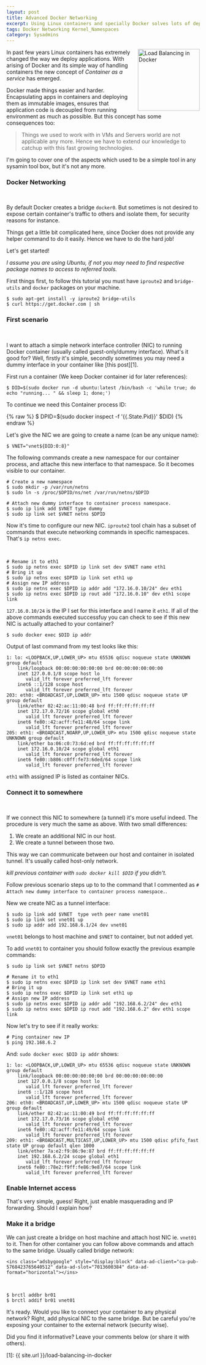 ```yaml
---
layout: post
title: Advanced Docker Networking
excerpt: Using Linux containers and specially Docker solves lots of deployments problems easily that would be difficult otherwise. By adding some advanced networking features make it even more powerful.
tags: Docker Networking Kernel_Namespaces
category: Sysadmins
---
```


<div style="float: right">
<img src="{{ site.url }}/img/docker-logo.png" width="161" alt="Load Balancing in Docker" title="Load Balancing in Docker" />
</div>

In past few years Linux containers has extremely changed the way we deploy applications. With arising of Docker and its simple way of handling containers the new concept of *Container as a service* has emerged.

Docker made things easier and harder. Encapsulating apps in containers and deploying them as immutable images, ensures that application code is decoupled from running environment as much as possible. But this concept has some consequences too: 

> Things we used to work with in VMs and Servers world are not applicable any more. Hence we have to extend our knowledge to catchup with this fast growing technologies.

I'm going to cover one of the aspects which used to be a simple tool in any sysamin tool box, but it's not any more.

### Docker Networking

<div class="ads"> 
    <ins class="adsbygoogle" style="display:block" data-ad-client="ca-pub-5768423765640512" data-ad-slot="7013600384" data-ad-format="rectangle"></ins> 
</div> 
<script> (adsbygoogle = window.adsbygoogle || []).push({}); </script>
<br />

By default Docker creates a bridge `docker0`. But sometimes is not desired to expose certain container's traffic to others and isolate them, for security reasons for instance.

Things get a little bit complicated here, since Docker does not provide any helper command to do it easily. Hence we have to do the hard job!

Let's get started!

*I assume you are using Ubuntu, if not you may need to find respective package names to access to referred tools.*

First things first, to follow this tutorial you must have `iproute2` and `bridge-utils` and `docker` packages on your machine.

    $ sudo apt-get install -y iproute2 bridge-utils
    $ curl https://get.docker.com | sh

### First scenario

<div class="ads"> 
    <ins class="adsbygoogle" style="display:block" data-ad-client="ca-pub-5768423765640512" data-ad-slot="7013600384" data-ad-format="horizontal"></ins> 
</div> 
<script> (adsbygoogle = window.adsbygoogle || []).push({}); </script>
<br />

I want to attach a simple network interface controller (NIC) to running Docker container (usually called guest-only/dummy interface). What's it good for? Well, firstly it's simple, secondly sometimes you may need a dummy interface in your container like [this post][1].

First run a container (We keep Docker container id for later references):

    $ DID=$(sudo docker run -d ubuntu:latest /bin/bash -c 'while true; do echo "running... " && sleep 1; done;')

To continue we need this Container process ID:

{% raw %}
    $ DPID=$(sudo docker inspect -f '{{.State.Pid}}' $DID)
{% endraw %}

Let's give the NIC we are going to create a name (can be any unique name):

    $ VNET="vnet${DID:0:8}"

The following commands create a new namespace for our container process, and attache this new interface to that namespace. So it becomes visible to our container.

    # Create a new namespace
    $ sudo mkdir -p /var/run/netns
    $ sudo ln -s /proc/$DPID/ns/net /var/run/netns/$DPID

    # Attach new dummy interface to container process namespace.
    $ sudo ip link add $VNET type dummy
    $ sudo ip link set $VNET netns $DPID

Now it's time to configure our new NIC. `iproute2` tool chain has a subset of commands that execute networking commands in specific namespaces. That's `ip netns exec`.

<div class="ads"> 
    <ins class="adsbygoogle" style="display:block" data-ad-client="ca-pub-5768423765640512" data-ad-slot="7013600384" data-ad-format="horizontal"></ins> 
</div> 
<script> (adsbygoogle = window.adsbygoogle || []).push({}); </script>
<br />

    # Rename it to eth1
    $ sudo ip netns exec $DPID ip link set dev $VNET name eth1
    # Bring it up
    $ sudo ip netns exec $DPID ip link set eth1 up
    # Assign new IP address
    $ sudo ip netns exec $DPID ip addr add "172.16.0.10/24" dev eth1
    $ sudo ip netns exec $DPID ip rout add "172.16.0.10" dev eth1 scope link

`127.16.0.10/24` is the IP I set for this interface and I name it `eth1`. If all of the above commands executed successfuy you can check to see if this new NIC is actually attached to your container?

    $ sudo docker exec $DID ip addr

Output of last command from my test looks like this:

    1: lo: <LOOPBACK,UP,LOWER_UP> mtu 65536 qdisc noqueue state UNKNOWN group default
        link/loopback 00:00:00:00:00:00 brd 00:00:00:00:00:00
        inet 127.0.0.1/8 scope host lo
           valid_lft forever preferred_lft forever
        inet6 ::1/128 scope host
           valid_lft forever preferred_lft forever
    203: eth0: <BROADCAST,UP,LOWER_UP> mtu 1500 qdisc noqueue state UP group default
        link/ether 02:42:ac:11:00:48 brd ff:ff:ff:ff:ff:ff
        inet 172.17.0.72/16 scope global eth0
           valid_lft forever preferred_lft forever
        inet6 fe80::42:acff:fe11:48/64 scope link
           valid_lft forever preferred_lft forever
    205: eth1: <BROADCAST,NOARP,UP,LOWER_UP> mtu 1500 qdisc noqueue state UNKNOWN group default
        link/ether ba:06:c0:73:6d:ed brd ff:ff:ff:ff:ff:ff
        inet 172.16.0.10/24 scope global eth1
           valid_lft forever preferred_lft forever
        inet6 fe80::b806:c0ff:fe73:6ded/64 scope link
           valid_lft forever preferred_lft forever

`eth1` with assigned IP is listed as container NICs.

### Connect it to somewhere

<div class="ads"> 
    <ins class="adsbygoogle" style="display:block" data-ad-client="ca-pub-5768423765640512" data-ad-slot="7013600384" data-ad-format="horizontal"></ins> 
</div> 
<script> (adsbygoogle = window.adsbygoogle || []).push({}); </script>
<br />

If we connect this NIC to somewhere (a tunnel) it's more useful indeed. The procedure is very much the same as above. With two small differences:

1. We create an additional NIC in our host.
2. We create a tunnel between those two.

This way we can communicate between our host and container in isolated tunnel. It's usually called host-only network.

*kill previous container with `sudo docker kill $DID` if you didn't.*

Follow previous scenario steps up to to the command that I commented as `# Attach new dummy interface to container process namespace.`.

New we create NIC as a tunnel interface:

    $ sudo ip link add $VNET  type veth peer name vnet01
    $ sudo ip link set vnet01 up
    $ sudo ip addr add 192.168.6.1/24 dev vnet01

`vnet01` belongs to host machine and `$VNET` to container, but not added yet.

To add `vnet01` to container you should follow exactly the previous example commands:
    
    $ sudo ip link set $VNET netns $DPID

    # Rename it to eth1
    $ sudo ip netns exec $DPID ip link set dev $VNET name eth1
    # Bring it up
    $ sudo ip netns exec $DPID ip link set eth1 up
    # Assign new IP address
    $ sudo ip netns exec $DPID ip addr add "192.168.6.2/24" dev eth1
    $ sudo ip netns exec $DPID ip rout add "192.168.6.2" dev eth1 scope link

Now let's try to see if it really works: 

    # Ping container new IP
    $ ping 192.168.6.2

And: `sudo docker exec $DID ip addr` shows:

    1: lo: <LOOPBACK,UP,LOWER_UP> mtu 65536 qdisc noqueue state UNKNOWN group default
        link/loopback 00:00:00:00:00:00 brd 00:00:00:00:00:00
        inet 127.0.0.1/8 scope host lo
           valid_lft forever preferred_lft forever
        inet6 ::1/128 scope host
           valid_lft forever preferred_lft forever
    206: eth0: <BROADCAST,UP,LOWER_UP> mtu 1500 qdisc noqueue state UP group default
        link/ether 02:42:ac:11:00:49 brd ff:ff:ff:ff:ff:ff
        inet 172.17.0.73/16 scope global eth0
           valid_lft forever preferred_lft forever
        inet6 fe80::42:acff:fe11:49/64 scope link
           valid_lft forever preferred_lft forever
    209: eth1: <BROADCAST,MULTICAST,UP,LOWER_UP> mtu 1500 qdisc pfifo_fast state UP group default qlen 1000
        link/ether 7a:e2:f9:86:9e:87 brd ff:ff:ff:ff:ff:ff
        inet 192.168.6.2/24 scope global eth1
           valid_lft forever preferred_lft forever
        inet6 fe80::78e2:f9ff:fe86:9e87/64 scope link
           valid_lft forever preferred_lft forever

### Enable Internet access

That's very simple, guess! Right, just enable masquerading and IP forwarding. Should I explain how?

### Make it a bridge

We can just create a bridge on host machine and attach host NIC ie. `vnet01` to it. Then for other container you can follow above commands and attach to the same bridge. Usually called bridge network:

<div class="ads"> 

    <ins class="adsbygoogle" style="display:block" data-ad-client="ca-pub-5768423765640512" data-ad-slot="7013600384" data-ad-format="horizontal"></ins> 
</div> 
<script> (adsbygoogle = window.adsbygoogle || []).push({}); </script>
<br />

    $ brctl addbr br01
    $ brctl addif br01 vnet01

It's ready. Would you like to connect your container to any physical network? Right, add physical NIC to the same bridge. But be careful you're exposing your container to the external network (security wise).

Did you find it informative? Leave your comments below (or share it with others).

[1]: {{ site.url }}/load-balancing-in-docker
